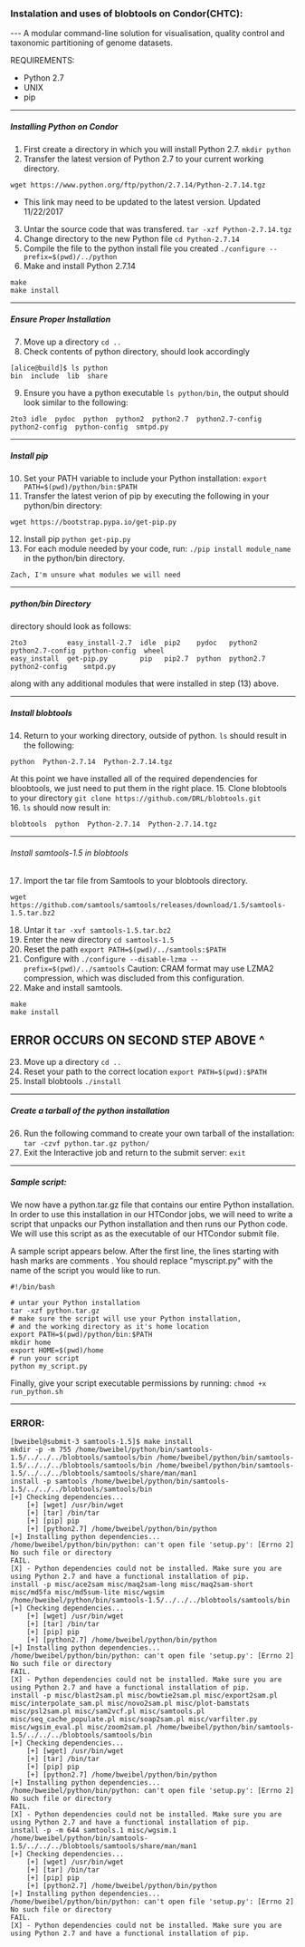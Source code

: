 ### Instalation and uses of blobtools on Condor(CHTC):

--- A modular command-line solution for visualisation, quality control and taxonomic partitioning of genome datasets.

REQUIREMENTS:
 - Python 2.7
 - UNIX
 - pip
--------------------------------------------------------------------------------------------------------
##### Installing Python on Condor
 1. First create a directory in which you will install Python 2.7. ```mkdir python```
 2. Transfer the latest version of Python 2.7 to your current working directory.
````
wget https://www.python.org/ftp/python/2.7.14/Python-2.7.14.tgz
````
 - This link may need to be updated to the latest version.
Updated 11/22/2017

 3. Untar the source code that was transfered. ```tar -xzf Python-2.7.14.tgz```
 4. Change directory to the new Python file ```cd Python-2.7.14```
 5. Compile the file to the python install file you created ``./configure --prefix=$(pwd)/../python``
 6. Make and install Python 2.7.14
 ```
 make
 make install
 ```
--------------------------------------------------------------------------------------------------------
##### Ensure Proper Installation
 7. Move up a directory ```cd ..``` 
 8. Check contents of python directory, should look accordingly
```
[alice@build]$ ls python 
bin  include  lib  share
```
 9. Ensure you have a python executable ```ls python/bin```,
 the output should look similar to the following:
```
2to3 idle  pydoc  python  python2  python2.7  python2.7-config  python2-config  python-config  smtpd.py
```
--------------------------------------------------------------------------------------------------------
##### Install pip
 10. Set your PATH variable to include your Python installation: 
```export PATH=$(pwd)/python/bin:$PATH ```
 11. Transfer the latest verion of pip by executing the following in your python/bin directory:
 ```
 wget https://bootstrap.pypa.io/get-pip.py
 ``` 
 12. Install pip ```python get-pip.py```
 13. For each module needed by your code, run: ```./pip install module_name``` in the python/bin directory.
 
 ```
 Zach, I'm unsure what modules we will need
 ```
--------------------------------------------------------------------------------------------------------
##### python/bin Directory
directory should look as follows:
```
2to3          easy_install-2.7  idle  pip2    pydoc   python2    python2.7-config  python-config  wheel
easy_install  get-pip.py        pip   pip2.7  python  python2.7  python2-config    smtpd.py
```
 along with any additional modules that were installed in step (13) above. 
 
--------------------------------------------------------------------------------------------------------

##### Install blobtools
 14. Return to your working directory, outside of python. ```ls``` should result in the following:
```
python  Python-2.7.14  Python-2.7.14.tgz
```
At this point we have installed all of the required dependencies for bloobtools, we just need to put them in the right place.
 15. Clone blobtools to your directory ```git clone https://github.com/DRL/blobtools.git```  
 16. ```ls``` should now result in: 
```
blobtools  python  Python-2.7.14  Python-2.7.14.tgz 
``` 

--------------------------------------------------------------------------------------------------------
   ###### Install samtools-1.5 in blobtools
 17. Import the tar file from Samtools to your blobtools directory.
   ```
   wget https://github.com/samtools/samtools/releases/download/1.5/samtools-1.5.tar.bz2
   ```
 18. Untar it ```tar -xvf samtools-1.5.tar.bz2```
 19. Enter the new directory ```cd samtools-1.5```
 20. Reset the path ```export PATH=$(pwd)/../samtools:$PATH``` 
 21. Configure with ```./configure --disable-lzma --prefix=$(pwd)/../samtools```
Caution: CRAM format may use LZMA2 compression, which was discluded from this configuration. 
 22. Make and install samtools.
   ```
   make
   make install
   ```
   ERROR OCCURS ON SECOND STEP ABOVE ^
--------------------------------------------------------------------------------------------------------
 23. Move up a directory ```cd ..```
 24. Reset your path to the correct location ```export PATH=$(pwd):$PATH```
 25. Install blobtools ```./install``` 
--------------------------------------------------------------------------------------------------------

##### Create a tarball of the python installation 
 26. Run the following command to create your own tarball of the installation: ```tar -czvf python.tar.gz python/```
 27. Exit the Interactive job and return to the submit server: ```exit```
 --------------------------------------------------------------------------------------------------------
##### Sample script:
We now have a python.tar.gz file that contains our entire Python installation. In order to use this installation in our HTCondor jobs, we will need to write a script that unpacks our Python installation and then runs our Python code. We will use this script as as the executable of our HTCondor submit file.

A sample script appears below. After the first line, the lines starting with hash marks are comments . You should replace "myscript.py" with the name of the script you would like to run.
```
#!/bin/bash

# untar your Python installation
tar -xzf python.tar.gz
# make sure the script will use your Python installation, 
# and the working directory as it's home location
export PATH=$(pwd)/python/bin:$PATH
mkdir home
export HOME=$(pwd)/home
# run your script
python my_script.py
```
Finally, give your script executable permissions by running: ```chmod +x run_python.sh```

-----------------------------------------------------------------------------------------------------------------------

### ERROR:
```
[bweibel@submit-3 samtools-1.5]$ make install
mkdir -p -m 755 /home/bweibel/python/bin/samtools-1.5/../../../blobtools/samtools/bin /home/bweibel/python/bin/samtools-1.5/../../../blobtools/samtools/bin /home/bweibel/python/bin/samtools-1.5/../../../blobtools/samtools/share/man/man1
install -p samtools /home/bweibel/python/bin/samtools-1.5/../../../blobtools/samtools/bin
[+] Checking dependencies...
    [+] [wget] /usr/bin/wget
    [+] [tar] /bin/tar
    [+] [pip] pip
    [+] [python2.7] /home/bweibel/python/bin/python
[+] Installing python dependencies...
/home/bweibel/python/bin/python: can't open file 'setup.py': [Errno 2] No such file or directory
FAIL.
[X] - Python dependencies could not be installed. Make sure you are using Python 2.7 and have a functional installation of pip.
install -p misc/ace2sam misc/maq2sam-long misc/maq2sam-short misc/md5fa misc/md5sum-lite misc/wgsim /home/bweibel/python/bin/samtools-1.5/../../../blobtools/samtools/bin
[+] Checking dependencies...
    [+] [wget] /usr/bin/wget
    [+] [tar] /bin/tar
    [+] [pip] pip
    [+] [python2.7] /home/bweibel/python/bin/python
[+] Installing python dependencies...
/home/bweibel/python/bin/python: can't open file 'setup.py': [Errno 2] No such file or directory
FAIL.
[X] - Python dependencies could not be installed. Make sure you are using Python 2.7 and have a functional installation of pip.
install -p misc/blast2sam.pl misc/bowtie2sam.pl misc/export2sam.pl misc/interpolate_sam.pl misc/novo2sam.pl misc/plot-bamstats misc/psl2sam.pl misc/sam2vcf.pl misc/samtools.pl misc/seq_cache_populate.pl misc/soap2sam.pl misc/varfilter.py misc/wgsim_eval.pl misc/zoom2sam.pl /home/bweibel/python/bin/samtools-1.5/../../../blobtools/samtools/bin
[+] Checking dependencies...
    [+] [wget] /usr/bin/wget
    [+] [tar] /bin/tar
    [+] [pip] pip
    [+] [python2.7] /home/bweibel/python/bin/python
[+] Installing python dependencies...
/home/bweibel/python/bin/python: can't open file 'setup.py': [Errno 2] No such file or directory
FAIL.
[X] - Python dependencies could not be installed. Make sure you are using Python 2.7 and have a functional installation of pip.
install -p -m 644 samtools.1 misc/wgsim.1 /home/bweibel/python/bin/samtools-1.5/../../../blobtools/samtools/share/man/man1
[+] Checking dependencies...
    [+] [wget] /usr/bin/wget
    [+] [tar] /bin/tar
    [+] [pip] pip
    [+] [python2.7] /home/bweibel/python/bin/python
[+] Installing python dependencies...
/home/bweibel/python/bin/python: can't open file 'setup.py': [Errno 2] No such file or directory
FAIL.
[X] - Python dependencies could not be installed. Make sure you are using Python 2.7 and have a functional installation of pip.

```
